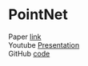 # PointNet
Paper [link](http://stanford.edu/~rqi/pointnet/)  
Youtube [Presentation](https://www.youtube.com/watch?v=Cge-hot0Oc0)  
GitHub [code](https://github.com/charlesq34/pointnet)  
